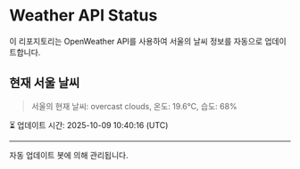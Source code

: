 
# Weather API Status

이 리포지토리는 OpenWeather API를 사용하여 서울의 날씨 정보를 자동으로 업데이트합니다.

## 현재 서울 날씨
> 서울의 현재 날씨: overcast clouds, 온도: 19.6°C, 습도: 68%

⏳ 업데이트 시간: 2025-10-09 10:40:16 (UTC)

---
자동 업데이트 봇에 의해 관리됩니다.
